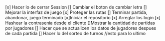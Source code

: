 [x] Hacer lo de cerrar Session
[] Cambiar el boton de cambiar letra 
[] Mejorar la interfaz de juego
[x] Proteger las rutas
[] Terminar partida, abandonar, juego terminado
[x]Iniciar el repositorio
[x] Arreglar los login 
[x] Hashear la contrasenia desde el cliente
[]Mostrar la cantidad de partidas por jugadores
[] Hacer que se actualicen los datos de jugadores despues de cada partida
[] Hacer lo del sorteo de turnos //esto para lo ultimo 